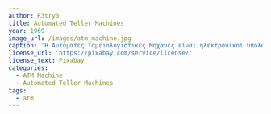 ```yaml
---
author: R3try0
title: Automated Teller Machines
year: 1969
image_url: /images/atm_machine.jpg
caption: 'Η Αυτόματες Ταμειολογιστικές Μηχανές είναι ηλεκτρονικοί υπολογιστές που παρέχουν στους πελάτες (μιας τράπεζας) ενός χρηματοπιστωτικού ιδρύματος τη δυνατότητα διεκπεραίωσης οικονομικών συναλλαγών σε δημόσιο χώρο χωρίς την ανάγκη παρέμβασης κάποιου τρίτου. Στης 2 Σεπτεμβριου 1969 πραγματοποιήται το πρώτο αυτόματο ταμειολογιστικό μηχάνημα στης ΗΠΑ.'
license_url: 'https://pixabay.com/service/license/'
license_text: Pixabay
categories:
  - ATM Machine
  - Automated Teller Machines
tags:
  - atm
---
```

